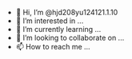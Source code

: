 - 👋 Hi, I’m @hjd208yu124121.1.10
- 👀 I’m interested in ...
- 🌱 I’m currently learning ...
- 💞️ I’m looking to collaborate on ...
- 📫 How to reach me ...

<!---
hjd208yu/hjd208yu is a ✨ special ✨ repository because its `README.md` (this file) appears on your GitHub profile.
You can click the Preview link to take a look at your changes.
--->
